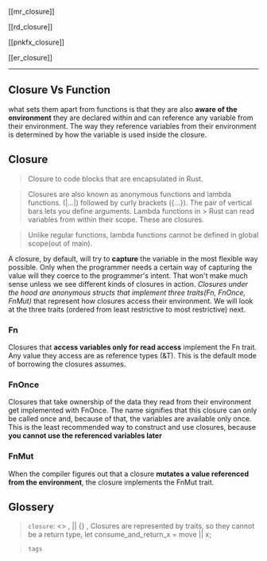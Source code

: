 
[[mr_closure]]

[[rd_closure]]

[[pnkfx_closure]]

[[er_closure]]

---

## Closure Vs Function
what sets them apart from functions is that they are also **aware of the environment** they are declared within and can reference any variable from their environment. The way they reference variables from their environment is determined by how the variable is used inside the closure.

## Closure

> Closure to code blocks that are encapsulated in Rust.

> Closures are also known as anonymous functions and lambda functions. 
> (|...|) followed by curly brackets ({...}). The pair of vertical bars lets you define arguments. Lambda functions in > Rust can read variables from within their scope. These are closures.

> Unlike regular functions, lambda functions cannot be defined in global scope(out of main).

A closure, by default, will try to **capture** the variable in the most flexible way possible. Only when the programmer needs a certain way of capturing the value will they coerce to the programmer's intent. That won't make much sense unless we see different kinds of closures in action. *Closures under the hood are anonymous structs that implement three traits(Fn, FnOnce, FnMut)* that represent how closures access their environment. We will look at the three traits (ordered from least restrictive to most restrictive) next.

### Fn
Closures that **access variables only for read access** implement the Fn trait. Any value they access are as reference types (&T). This is the default mode of borrowing the closures assumes.

### FnOnce
Closures that take ownership of the data they read from their environment get implemented with FnOnce. The name signifies that this closure can only be called once and, because of that, the variables are available only once. This is the least recommended way to construct and use closures, because **you cannot use the referenced variables later**

### FnMut
When the compiler figures out that a closure **mutates a value referenced from the environment**, the closure implements the FnMut trait.

## Glossery

  > `closure`:	<>  , || {}   , Closures are represented by traits, so they cannot be a return type, let consume_and_return_x = move || x;

> `tags` 
